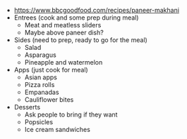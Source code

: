 - https://www.bbcgoodfood.com/recipes/paneer-makhani
- Entrees (cook and some prep during meal)
	- Meat and meatless sliders
	- Maybe above paneer dish?
- Sides (need to prep, ready to go for the meal)
	- Salad
	- Asparagus
	- Pineapple and watermelon
- Apps (just cook for meal)
	- Asian apps
	- Pizza rolls
	- Empanadas
	- Cauliflower bites
- Desserts
	- Ask people to bring if they want
	- Popsicles
	- Ice cream sandwiches